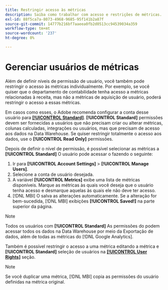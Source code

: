 ```yaml
---
title: Restringir acesso às métricas
description: Saiba como trabalhar com acesso e restrições de métricas.
exl-id: 88f5ca7a-8073-4968-9685-95f141b2a87f
source-git-commit: 14777b216bf7aaeea0fb2d0513cc94539034a359
workflow-type: tm+mt
source-wordcount: '237'
ht-degree: 0%

---
```


# Gerenciar usuários de métricas

Além de definir níveis de permissão de usuário, você também pode restringir o acesso às métricas individualmente. Por exemplo, se você quiser que o departamento de contabilidade tenha acesso a métricas relacionadas à receita, mas não a métricas de aquisição de usuário, poderá restringir o acesso a essas métricas.

Em casos como esses, o Adobe recomenda configurar a conta desse usuário para **[[!UICONTROL Standard]](../../administrator/user-management/user-management.md)**. **[!UICONTROL Standard]** permissões devem ser fornecidas a usuários que não precisam criar ou alterar métricas, colunas calculadas, integrações ou usuários, mas que precisam de acesso aos dados na Data Warehouse. Se quiser restringir totalmente o acesso aos dados, use o **[!UICONTROL Read Only]** permissões.

Depois de definir o nível de permissão, é possível selecionar as métricas a **[!UICONTROL Standard]** O usuário pode acessar o fazendo o seguinte:

1. Ir para **[!UICONTROL Account Settings]** > **[!UICONTROL Manage Users]**.
1. Selecione a conta de usuário desejada.
1. A variável **[!UICONTROL Metrics]** exibe uma lista de métricas disponíveis. Marque as métricas às quais você deseja que o usuário tenha acesso e desmarque aquelas às quais ele não deve ter acesso.
1. [!DNL MBI] O salva as alterações automaticamente. Se a alteração for bem-sucedida, [!DNL MBI] exibições **[!UICONTROL Saved!]** na parte superior da página.

>[!NOTE]
>
>Todos os usuários com **[!UICONTROL Standard]** As permissões do podem acessar todos os dados na Data Warehouse por meio da Exportação de dados, além de todas as métricas do [!DNL Google Analytics].

Também é possível restringir o acesso a uma métrica editando a métrica e **[!UICONTROL Standard]** seleção de usuários na **[[!UICONTROL User Rights]](../../data-user/reports/ess-manage-data-metrics.md)** seção.

>[!NOTE]
>
>Se você duplicar uma métrica, [!DNL MBI] copia as permissões do usuário definidas na métrica original.
